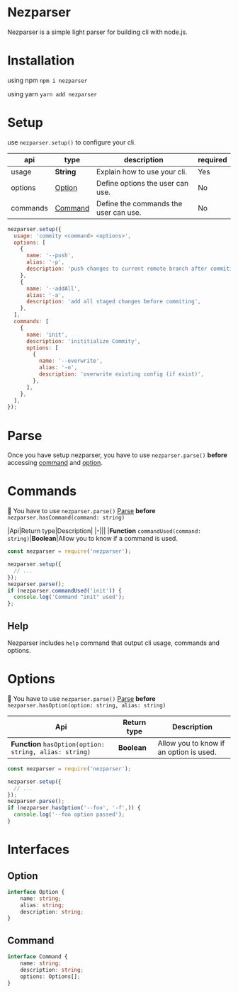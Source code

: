 # Nezparser

Nezparser is a simple light parser for building cli with node.js.

# Installation 
using npm `npm i nezparser`

using yarn `yarn add nezparser`

# Setup

use `nezparser.setup()` to configure your cli.

|api|type|description|required
|-|-|-|-|
|usage|**String**|Explain how to use your cli.|Yes|
|options|[Option](#option)|Define options the user can use.|No|
|commands|[Command](#command)|Define the commands the user can use.|No|

```javascript
nezparser.setup({
  usage: 'commity <command> <options>',
  options: [
    {
      name: '--push',
      alias: '-p',
      description: 'push changes to current remote branch after commiting',
    },
    {
      name: '--addAll',
      alias: '-a',
      description: 'add all staged changes before commiting',
    },
  ],
  commands: [
    {
      name: 'init',
      description: 'inititialize Commity',
      options: [
        {
          name: '--overwrite',
          alias: '-o',
          description: 'overwrite existing config (if exist)',
        },
      ],
    },
  ],
});
```

# Parse

Once you have setup nezparser, you have to use `nezparser.parse()` **before** 
accessing [command](#command) and [option](#option).

# Commands

:pushpin: You have to use `nezparser.parse()` [Parse](#Parse) **before** `nezparser.hasCommand(command: string)`

|Api|Return type|Description|
|-|||
|**Function** `commandUsed(command: string)`|**Boolean**|Allow you to know if a command is used.

```javascript
const nezparser = require('nezparser');

nezparser.setup({
  // ...
});
nezparser.parse();
if (nezparser.commandUsed('init')) {
  console.log('Command "init" used');
};
```

## Help

Nezparser includes `help` command that output cli usage, commands and options.

# Options

:pushpin: You have to use `nezparser.parse()` [Parse](#Parse) **before** `nezparser.hasOption(option: string, alias: string)`



|Api|Return type|Description|
|-|-|-|
|**Function** `hasOption(option: string, alias: string)`|**Boolean**|Allow you to know if an option is used.


```javascript
const nezparser = require('nezparser');

nezparser.setup({
  // ...
});
nezparser.parse();
if (nezparser.hasOption('--foo', '-f',)) {
  console.log('--foo option passed');
}
```

# Interfaces

## Option
```ts
interface Option {
    name: string;
    alias: string;
    description: string;
}
```

## Command
```ts
interface Command {
    name: string;
    description: string;
    options: Options[];
}
```
